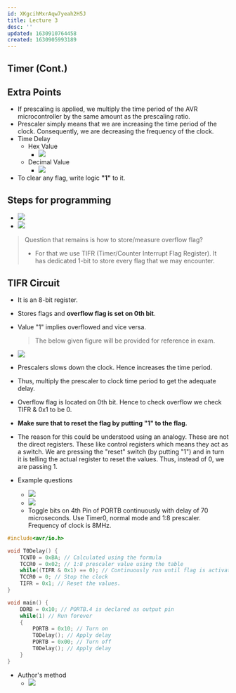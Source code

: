 ```yaml
---
id: XKgcihMxrAqw7yeah2H5J
title: Lecture 3
desc: ''
updated: 1630910764458
created: 1630905993189
---
```


## Timer (Cont.)

## Extra Points

- If prescaling is applied, we multiply the time period of the AVR microcontroller by the same amount as the prescaling ratio.
- Prescaler simply means that we are increasing the time period of the clock. Consequently, we are decreasing the frequency of the clock.
- Time Delay
  - Hex Value
    - ![](/assets/images/2021-09-06-11-10-19.png)
  - Decimal Value
    - ![](/assets/images/2021-09-06-11-11-09.png)
- To clear any flag, write logic **"1"** to it.

## Steps for programming

- ![](/assets/images/2021-09-06-11-23-39.png)
- ![](/assets/images/2021-09-06-11-32-17.png)

> Question that remains is how to store/measure overflow flag?
>
> - For that we use TIFR (Timer/Counter Interrupt Flag Register). It has dedicated 1-bit to store every flag that we may encounter.

## TIFR Circuit

- It is an 8-bit register.

- Stores flags and **overflow flag is set on 0th bit**.

- Value "1" implies overflowed and vice versa.
  > The below given figure will be provided for reference in exam.

- ![](/assets/images/2021-09-06-11-37-11.png)

- Prescalers slows down the clock. Hence increases the time period.

- Thus, multiply the prescaler to clock time period to get the adequate delay.

- Overflow flag is located on 0th bit. Hence to check overflow we check TIFR & 0x1 to be 0.

- **Make sure that to reset the flag by putting "1" to the flag.**

- The reason for this could be understood using an analogy. These are not the direct registers. These like control registers which means they act as a switch. We are pressing the "reset" switch (by putting "1") and in turn it is telling the actual register to reset the values. Thus, instead of 0, we are passing 1.

- Example questions
  - ![](/assets/images/2021-09-06-11-40-28.png)
  - ![](/assets/images/2021-09-06-11-42-27.png)
  - Toggle bits on 4th Pin of PORTB continuously with delay of 70 microseconds. Use Timer0, normal mode and 1:8 prescaler. Frequency of clock is 8MHz.

```c
#include<avr/io.h>

void T0Delay() {
    TCNT0 = 0xBA; // Calculated using the formula
    TCCR0 = 0x02; // 1:8 prescaler value using the table
    while((TIFR & 0x1) == 0); // Continuously run until flag is activated
    TCCR0 = 0; // Stop the clock
    TIFR = 0x1; // Reset the values.
}

void main() {
	DDRB = 0x10; // PORTB.4 is declared as output pin
	while(1) // Run forever
	{
		PORTB = 0x10; // Turn on
        T0Delay(); // Apply delay
        PORTB = 0x00; // Turn off
        T0Delay(); // Apply delay
	}
}
```

- Author's method
  - ![](/assets/images/2021-09-06-12-12-18.png)

